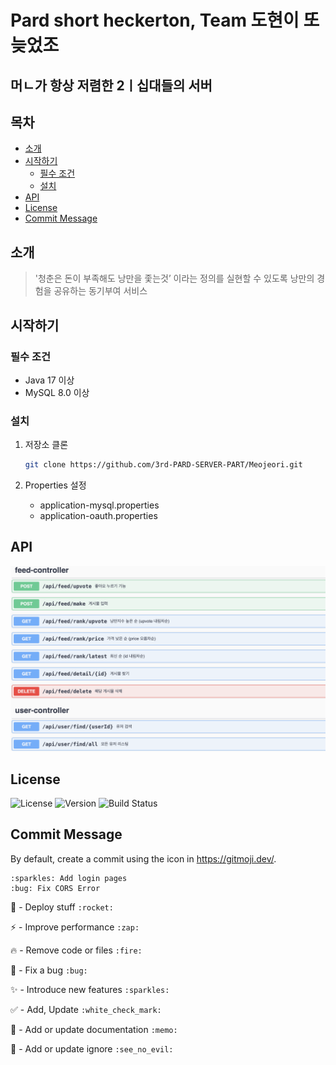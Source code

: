 # Pard short heckerton, Team 도현이 또 늦었조

## 머ㄴ가 항상 저렴한 2ㅣ십대들의 서버
## 목차
- [소개](#소개)
- [시작하기](#시작하기)
    - [필수 조건](#필수-조건)
    - [설치](#설치)
- [API](#api)
- [License](#license)
- [Commit Message](#commit-message)

## 소개
> '청춘은 돈이 부족해도 낭만을 좇는것’ 이라는 정의를 실현할 수 있도록 낭만의 경험을 공유하는 동기부여 서비스

## 시작하기

### 필수 조건
- Java 17 이상
- MySQL 8.0 이상

### 설치

1. 저장소 클론
    ```bash
    git clone https://github.com/3rd-PARD-SERVER-PART/Meojeori.git
    ```   

2. Properties 설정

   - application-mysql.properties
   - application-oauth.properties
## API
![apies.png](assets/apies.png)
## License
![License](https://img.shields.io/badge/license-MIT-blue.svg)
![Version](https://img.shields.io/badge/version-1.0.0-green.svg)
![Build Status](https://img.shields.io/badge/build-passing-brightgreen.svg)

## Commit Message
By default, create a commit using the icon in https://gitmoji.dev/.

```
:sparkles: Add login pages
:bug: Fix CORS Error
```

🚀 - Deploy stuff `:rocket:`

⚡ - Improve performance `:zap:`

🔥 - Remove code or files `:fire:`

🐛 - Fix a bug `:bug:`

✨ - Introduce new features `:sparkles:`

✅ - Add, Update `:white_check_mark:`

📝 - Add or update documentation `:memo:`    

:see_no_evil: - Add or update ignore `:see_no_evil:`
